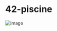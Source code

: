 # 42-piscine

![image](https://user-images.githubusercontent.com/45235527/96756036-c3446a00-13d3-11eb-9075-fd5b220d63cf.png)
